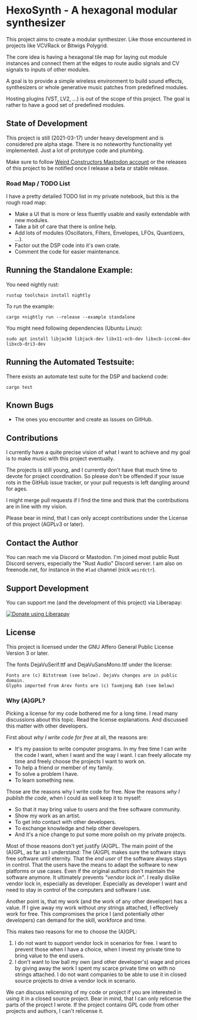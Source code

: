 # HexoSynth - A hexagonal modular synthesizer

This project aims to create a modular synthesizer. Like those encountered
in projects like VCVRack or Bitwigs Polygrid.

The core idea is having a hexagonal tile map for laying out module
instances and connect them at the edges to route audio signals and CV signals
to inputs of other modules.

A goal is to provide a simple wireless environment to build
sound effects, synthesizers or whole generative music patches from
predefined modules.

Hosting plugins (VST, LV2, ...) is out of the scope of this project.
The goal is rather to have a good set of predefined modules.

## State of Development

This project is still (2021-03-17) under heavy development and is considered
pre alpha stage. There is no noteworthy functionality yet implemented.
Just a lot of prototype code and plumbing.

Make sure to follow [Weird Constructors Mastodon
account](https://mastodon.online/@weirdconstructor) or the releases of this
project to be notified once I release a beta or stable release.

### Road Map / TODO List

I have a pretty detailed TODO list in my private notebook, but
this is the rough road map:

- Make a UI that is more or less fluently usable and easily extendable
with new modules.
- Take a bit of care that there is online help.
- Add lots of modules (Oscillators, Filters, Envelopes, LFOs, Quantizers, ...).
- Factor out the DSP code into it's own crate.
- Comment the code for easier maintenance.

## Running the Standalone Example:

You need nightly rust:

    rustup toolchain install nightly

To run the example:

    cargo +nightly run --release --example standalone

You might need following dependencies (Ubuntu Linux):

    sudo apt install libjack0 libjack-dev libx11-xcb-dev libxcb-icccm4-dev libxcb-dri3-dev

## Running the Automated Testsuite:

There exists an automate test suite for the DSP and backend code:

    cargo test

## Known Bugs

* The ones you encounter and create as issues on GitHub.

## Contributions

I currently have a quite precise vision of what I want to achieve and my goal
is to make music with this project eventually.

The projects is still young, and I currently don't have that much time to
devote for project coordination. So please don't be offended if your issue rots
in the GitHub issue tracker, or your pull requests is left dangling around
for ages.

I might merge pull requests if I find the time and think that the contributions
are in line with my vision.

Please bear in mind, that I can only accept contributions under the License
of this project (AGPLv3 or later).

## Contact the Author

You can reach me via Discord or Mastodon. I'm joined most public Rust Discord
servers, especially the "Rust Audio" Discord server. I am also on freenode.net,
for instance in the `#lad` channel (nick `weirdctr`).

## Support Development

You can support me (and the development of this project) via Liberapay:

<a href="https://liberapay.com/WeirdConstructor/donate"><img alt="Donate using Liberapay" src="https://liberapay.com/assets/widgets/donate.svg"></a>

## License

This project is licensed under the GNU Affero General Public License Version 3 or
later.

The fonts DejaVuSerif.ttf and DejaVuSansMono.ttf under the license:

    Fonts are (c) Bitstream (see below). DejaVu changes are in public domain.
    Glyphs imported from Arev fonts are (c) Tavmjong Bah (see below)

### Why (A)GPL?

Picking a license for my code bothered me for a long time. I read many
discussions about this topic. Read the license explanations. And discussed
this matter with other developers.

First about _why I write code for free_ at all, the reasons are:

- It's my passion to write computer programs. In my free time I can
write the code I want, when I want and the way I want. I can freely
allocate my time and freely choose the projects I want to work on.
- To help a friend or member of my family.
- To solve a problem I have.
- To learn something new.

Those are the reasons why I write code for free. Now the reasons
_why I publish the code_, when I could as well keep it to myself:

- So that it may bring value to users and the free software community.
- Show my work as an artist.
- To get into contact with other developers.
- To exchange knowledge and help other developers.
- And it's a nice change to put some more polish on my private projects.

Most of those reasons don't yet justify (A)GPL. The main point of the (A)GPL, as far
as I understand: The (A)GPL makes sure the software stays free software until
eternity. That the _end user_ of the software always stays in control. That the users
have the means to adapt the software to new platforms or use cases.
Even if the original authors don't maintain the software anymore.
It ultimately prevents _"vendor lock in"_. I really dislike vendor lock in,
especially as developer. Especially as developer I want and need to stay
in control of the computers and software I use.

Another point is, that my work (and the work of any other developer) has a
value. If I give away my work without _any_ strings attached, I effectively
work for free. This compromises the price I (and potentially other developers)
can demand for the skill, workforce and time.

This makes two reasons for me to choose the (A)GPL:

1. I do not want to support vendor lock in scenarios for free.
   I want to prevent those when I have a choice, when I invest my private
   time to bring value to the end users.
2. I don't want to low ball my own (and other developer's) wage and prices
   by giving away the work I spent my scarce private time on with no strings
   attached. I do not want companies to be able to use it in closed source
   projects to drive a vendor lock in scenario.

We can discuss relicensing of my code or project if you are interested in using
it in a closed source project. Bear in mind, that I can only relicense the
parts of the project I wrote. If the project contains GPL code from other
projects and authors, I can't relicense it.
